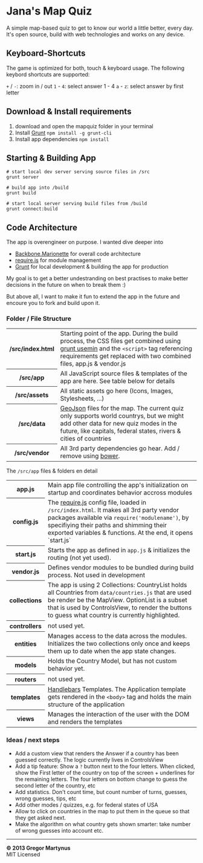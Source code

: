 Jana's Map Quiz
=================

A simple map-based quiz to get to know our world a little
better, every day. It's open source, build with web technologies
and works on any device.


## Keyboard-Shortcuts

The game is optimized for both, touch & keyboard usage. The
following keybord shortcuts are supported:

`+` / `-`: zoom in / out
`1` - `4`: select answer 1 - 4
`a` - `z`: select answer by first letter


## Download & Install requirements

1. download and open the mapquiz folder in your terminal
2. Install [Grunt](http://gruntjs.com/)
   `npm install -g grunt-cli`
3. Install app dependencies
   `npm install`


## Starting & Building App

```
# start local dev server serving source files in /src
grunt server

# build app into /build
grunt build

# start local server serving build files from /build
grunt connect:build
```

## Code Architecture

The app is overengineer on purpose. I wanted dive deeper into

* [Backbone.Marionette](http://marionettejs.com/) for overall code architecture
* [require.js](http://requirejs.org/) for module management
* [Grunt](http://gruntjs.com/) for local development & building the app for production

My goal is to get a better undestranding on best practises to
make better decisions in the future on when to break them :)

But above all, I want to make it fun to extend the app in the future
and encoure you to fork and build upon it.

### Folder / File Structure

<table>
  <tr>
    <th>/src/index.html</th>
    <td>
      Starting point of the app. During the build process,
      the CSS files get combined using <a href="https://github.com/yeoman/grunt-usemin">grunt usemin</a>
      and the <code>&lt;script&gt;</code> tag referencing requirements get replaced with
      two combined files, app.js & vendor.js
    </td>
  </tr>
  <tr>
    <th>/src/app</th>
    <td>
      All JavaScript source files & templates of the app are here.
      See table below for details
    </td>
  </tr>
  <tr>
    <th>/src/assets</th>
    <td>
      All static assets go here (Icons, Images, Stylesheets, ...)
    </td>
  </tr>
  <tr>
    <th>/src/data</th>
    <td>
      <a href="http://geojson.org/">GeoJson</a> files for the map. The current quiz only
      supports world countrys, but we might add other data for new quiz modes
      in the future, like capitals, federal states, rivers & cities of countries
    </td>
  </tr>
  <tr>
    <th>/src/vendor</th>
    <td>
      All 3rd party dependencies go hear. Add / remove using <a href="http://bower.io/">bower</a>.
    </td>
  </tr>
</table>

The `/src/app` files & folders en detail

<table>
  <tr>
    <th>app.js</th>
    <td>
      Main app file controlling the app's initialization on startup
      and coordinates behavior accross modules
    </td>
  </tr>
  <tr>
    <th>config.js</th>
    <td>
      The <a href="http://requirejs.org/">require.js</a> config file, loaded in <code>/src/index.html</code>.
      It makes all 3rd party vendor packages available via <code>require('modulename')</code>, by
      specifiying their paths and shimming their exported variables & functions.
      At the end, it opens `start.js`
    </td>
  </tr>
  <tr>
    <th>start.js</th>
    <td>
      Starts the app as defined in <code>app.js</code> & initializes the routing (not yet used).
    </td>
  </tr>
  <tr>
    <th>vendor.js</th>
    <td>
      Defines vendor modules to be bundled during build process. Not used in development
    </td>
  </tr>
  <tr>
    <th>collections</th>
    <td>
      The app is using 2 Collections: CountryList holds all Countries from <code>data/countries.js</code>
      that are used be render be the MapView. OptionList is a subset that is used by ControlsView,
      to render the buttons to guess what country is currently highlighted.
    </td>
  </tr>
  <tr>
    <th>controllers</th>
    <td>
      not used yet.
    </td>
  </tr>
  <tr>
    <th>entities</th>
    <td>
      Manages access to the data across the modules. Initializes the two collections
      only once and keeps them up to date when the app state changes.
    </td>
  </tr>
  <tr>
    <th>models</th>
    <td>Holds the Country Model, but has not custom behavior yet.</td>
  </tr>
  <tr>
    <th>routers</th>
    <td>not used yet.</td>
  </tr>
  <tr>
    <th>templates</th>
    <td>
      <a href="http://handlebarsjs.com/">Handlebars</a> Templates. The Application template gets rendered
      in the <code>&lt;body&gt;</code> tag and holds the main structure of the application
    </td>
  </tr>
  <tr>
    <th>views</th>
    <td>
      Manages the interaction of the user with the DOM and renders the templates
    </td>
  </tr>
</table>

### Ideas / next steps

* Add a custom view that renders the Answer if a country has been
  guessed correctly. The logic currently lives in ControlsView
* Add a tip feature: Show a `?` button next to the four letters.
  When clicked, show the First letter of the country on top of the
  screen + underlines for the remaining letters. The four letters
  on bottom change to guess the second letter of the country, etc
* Add statistics. Don't count time, but count number of turns,
  guesses, wrong guesses, tips, etc
* Add other modes / quizzes, e.g. for federal states of USA
* Allow to click on countries in the map to put them in the queue
  so that they get asked next.
* Make the algorithm on what country gets shown smarter: take number
  of wrong guesses into account etc.

---

**© 2013 Gregor Martynus**  
MIT Licensed
